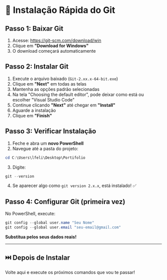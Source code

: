 # 🚀 Instalação Rápida do Git

## Passo 1: Baixar Git

1. Acesse: https://git-scm.com/download/win
2. Clique em **"Download for Windows"**
3. O download começará automaticamente

## Passo 2: Instalar Git

1. Execute o arquivo baixado (`Git-2.xx.x-64-bit.exe`)
2. Clique em **"Next"** em todas as telas
3. Mantenha as opções padrão selecionadas
4. Na tela "Choosing the default editor", pode deixar como está ou escolher "Visual Studio Code"
5. Continue clicando **"Next"** até chegar em **"Install"**
6. Aguarde a instalação
7. Clique em **"Finish"**

## Passo 3: Verificar Instalação

1. Feche e abra um **novo PowerShell**
2. Navegue até a pasta do projeto:
```powershell
cd C:\Users\lfeli\Desktop\Portifolio
```
3. Digite:
```powershell
git --version
```
4. Se aparecer algo como `git version 2.x.x`, está instalado! ✅

## Passo 4: Configurar Git (primeira vez)

No PowerShell, execute:
```powershell
git config --global user.name "Seu Nome"
git config --global user.email "seu-email@gmail.com"
```

**Substitua pelos seus dados reais!**

---

## ⏭️ Depois de Instalar

Volte aqui e execute os próximos comandos que vou te passar!


